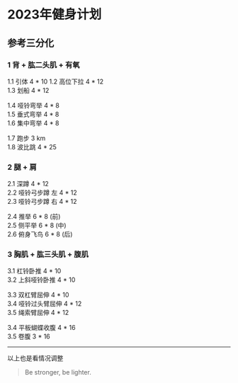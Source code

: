 # 2023年健身计划   

## 参考三分化

### 1 背 + 肱二头肌 + 有氧  
1.1 引体 4 * 10 
1.2 高位下拉 4 * 12  
1.3 划船 4 * 12  

1.4 哑铃弯举 4 * 8    
1.5 垂式弯举 4 * 8   
1.6 集中弯举 4 * 8  

1.7 跑步 3 km  
1.8 波比跳 4 * 25  

### 2 腿 + 肩
2.1 深蹲 4 * 12  
2.2 哑铃弓步蹲 左 4 * 12  
2.3 哑铃弓步蹲 右 4 * 12  
 
2.4 推举  6 * 8 (前)   
2.5 侧平举  6 * 8 (中)  
2.6 俯身飞鸟  6 * 8 (后)   

### 3 胸肌 + 肱三头肌 + 腹肌
3.1 杠铃卧推 4 * 10    
3.2 上斜哑铃卧推 4 * 10

3.3 双杠臂屈伸 4 * 10  
3.4 哑铃过头臂屈伸 4 * 12  
3.5 绳索臂屈伸 4 * 12  

3.4 平板蝴蝶收腹 4 * 16  
3.5 卷腹 3 * 16


---
以上也是看情况调整
> Be stronger, be lighter.